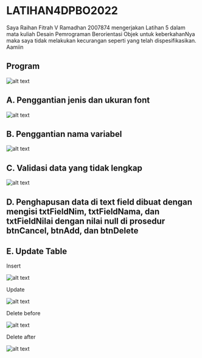 # LATIHAN4DPBO2022

Saya Raihan Fitrah V Ramadhan 2007874 mengerjakan Latihan 5 dalam mata kuliah Desain Pemrograman Berorientasi Objek untuk keberkahanNya maka saya tidak melakukan kecurangan seperti yang telah dispesifikasikan. Aamiin

## Program

![alt text](https://github.com/vier15/LATIHAN5DPBO2022/blob/main/Screenshot/program.png)

## A. Penggantian jenis dan ukuran font

![alt text](https://github.com/vier15/LATIHAN5DPBO2022/blob/main/Screenshot/font.png)

## B. Penggantian nama variabel

![alt text](https://github.com/vier15/LATIHAN5DPBO2022/blob/main/Screenshot/variabel.png)

## C. Validasi data yang tidak lengkap

![alt text](https://github.com/vier15/LATIHAN5DPBO2022/blob/main/Screenshot/valdiasi.png)

## D. Penghapusan data di text field dibuat dengan mengisi txtFieldNim, txtFieldNama, dan txtFieldNilai dengan nilai null di prosedur btnCancel, btnAdd, dan btnDelete

## E. Update Table

Insert

![alt text](https://github.com/vier15/LATIHAN5DPBO2022/blob/main/Screenshot/insert.png)

Update

![alt text](https://github.com/vier15/LATIHAN5DPBO2022/blob/main/Screenshot/update.png)

Delete before

![alt text](https://github.com/vier15/LATIHAN5DPBO2022/blob/main/Screenshot/delete_before.png)

Delete after

![alt text](https://github.com/vier15/LATIHAN5DPBO2022/blob/main/Screenshot/delete_after.png)
